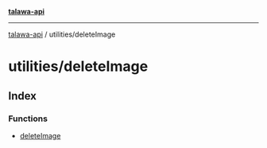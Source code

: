 [**talawa-api**](../../README.md)

***

[talawa-api](../../modules.md) / utilities/deleteImage

# utilities/deleteImage

## Index

### Functions

- [deleteImage](functions/deleteImage.md)
